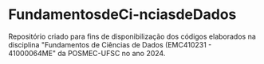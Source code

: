 # FundamentosdeCi-nciasdeDados
Repositório criado para fins de disponibilização dos códigos elaborados na disciplina "Fundamentos de Ciências de Dados (EMC410231 - 41000064ME" da POSMEC-UFSC no ano 2024.
